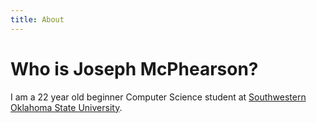 ```yaml
---
title: About
---
```

# Who is Joseph McPhearson?

I am a 22 year old beginner Computer Science student at [Southwestern Oklahoma State University](https://swosu.edu). 

